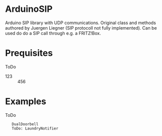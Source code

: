 # ArduinoSIP
Arduino SIP library with UDP communications. Original class and methods authored by Juergen Liegner (SIP protocoll not fully implemented).
Can be used do do a SIP call through e.g. a FRITZ!Box.

# Prequisites

ToDo

<dl>
  <dt>123</dt>
  <dd>456</dd>

# Examples

ToDo

```
   DualDoorbell
   ToDo: LaundryNotifier
```
